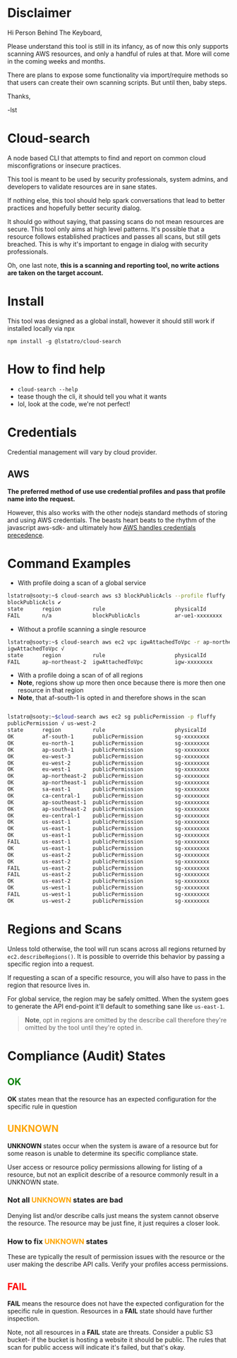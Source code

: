 # Disclaimer

Hi Person Behind The Keyboard,

Please understand this tool is still in its infancy, as of now this only supports scanning AWS resources, and only a handful of rules at that. More will come in the coming weeks and months.

There are plans to expose some functionality via import/require methods so that users can create their own scanning scripts. But until then, baby steps.

Thanks,

-lst

# Cloud-search

A node based CLI that attempts to find and report on common cloud misconfigrations or insecure practices.

This tool is meant to be used by security professionals, system admins, and developers to validate resources are in sane states.

If nothing else, this tool should help spark conversations that lead to better practices and hopefully better security dialog.

It should go without saying, that passing scans do not mean resources are secure. This tool only aims at high level patterns. It's possible that a resource follows established practices and passes all scans, but still gets breached. This is why it's important to engage in dialog with security professionals.

Oh, one last note, **this is a scanning and reporting tool, no write actions are taken on the target account.**

# Install

This tool was designed as a global install, however it should still work if installed locally via npx

`npm install -g @lstatro/cloud-search`

# How to find help

- `cloud-search --help`
- tease though the cli, it should tell you what it wants
- lol, look at the code, we're not perfect!

# Credentials

Credential management will vary by cloud provider.

## AWS

**The preferred method of use use credential profiles and pass that profile name into the request.**

However, this also works with the other nodejs standard methods of storing and using AWS credentials. The beasts heart beats to the rhythm of the javascript aws-sdk- and ultimately how [AWS handles credentials precedence](https://docs.aws.amazon.com/sdk-for-javascript/v2/developer-guide/setting-credentials-node.html).

# Command Examples

- With profile doing a scan of a global service

```bash
lstatro@sooty:~$ cloud-search aws s3 blockPublicAcls --profile fluffy
blockPublicAcls ✔
state      region          rule                      physicalId
FAIL       n/a             blockPublicAcls           ar-ue1-xxxxxxxx
```

- Without a profile scanning a single resource

```bash
lstatro@sooty:~$ cloud-search aws ec2 vpc igwAttachedToVpc -r ap-northeast-2 -i igw-xxxxxxxx
igwAttachedToVpc √
state      region          rule                      physicalId
FAIL       ap-northeast-2  igwAttachedToVpc          igw-xxxxxxxx
```

- With a profile doing a scan of of all regions
- **Note**, regions show up more then once because there is more then one resource in that region
- **Note**, that af-south-1 is opted in and therefore shows in the scan

```bash

lstatro@sooty:~$cloud-search aws ec2 sg publicPermission -p fluffy
publicPermission √ us-west-2
state      region          rule                      physicalId
OK         af-south-1      publicPermission          sg-xxxxxxxx
OK         eu-north-1      publicPermission          sg-xxxxxxxx
OK         ap-south-1      publicPermission          sg-xxxxxxxx
OK         eu-west-3       publicPermission          sg-xxxxxxxx
OK         eu-west-2       publicPermission          sg-xxxxxxxx
OK         eu-west-1       publicPermission          sg-xxxxxxxx
OK         ap-northeast-2  publicPermission          sg-xxxxxxxx
OK         ap-northeast-1  publicPermission          sg-xxxxxxxx
OK         sa-east-1       publicPermission          sg-xxxxxxxx
OK         ca-central-1    publicPermission          sg-xxxxxxxx
OK         ap-southeast-1  publicPermission          sg-xxxxxxxx
OK         ap-southeast-2  publicPermission          sg-xxxxxxxx
OK         eu-central-1    publicPermission          sg-xxxxxxxx
OK         us-east-1       publicPermission          sg-xxxxxxxx
OK         us-east-1       publicPermission          sg-xxxxxxxx
OK         us-east-1       publicPermission          sg-xxxxxxxx
FAIL       us-east-1       publicPermission          sg-xxxxxxxx
OK         us-east-1       publicPermission          sg-xxxxxxxx
OK         us-east-2       publicPermission          sg-xxxxxxxx
OK         us-east-2       publicPermission          sg-xxxxxxxx
FAIL       us-east-2       publicPermission          sg-xxxxxxxx
FAIL       us-east-2       publicPermission          sg-xxxxxxxx
OK         us-east-2       publicPermission          sg-xxxxxxxx
OK         us-west-1       publicPermission          sg-xxxxxxxx
FAIL       us-west-1       publicPermission          sg-xxxxxxxx
OK         us-west-2       publicPermission          sg-xxxxxxxx
```

# Regions and Scans

Unless told otherwise, the tool will run scans across all regions returned by `ec2.describeRegions()`. It is possible to override this behavior by passing a specific region into a request.

If requesting a scan of a specific resource, you will also have to pass in the region that resource lives in.

For global service, the region may be safely omitted. When the system goes to generate the API end-point it'll default to something sane like `us-east-1`.

> **Note**, opt in regions are omitted by the describe call therefore they're omitted by the tool until they're opted in.

# Compliance (Audit) States

## <span style="color:green">**OK**</span>

**OK** states mean that the resource has an expected configuration for the specific rule in question

## <span style="color:orange">**UNKNOWN**</span>

**UNKNOWN** states occur when the system is aware of a resource but for some reason is unable to determine its specific compliance state.

User access or resource policy permissions allowing for listing of a resource, but not an explicit describe of a resource commonly result in a UNKNOWN state.

### Not all <span style="color:orange">**UNKNOWN**</span> states are bad

Denying list and/or describe calls just means the system cannot observe the resource. The resource may be just fine, it just requires a closer look.

### How to fix <span style="color:orange">**UNKNOWN**</span> states

These are typically the result of permission issues with the resource or the user making the describe API calls. Verify your profiles access permissions.

## <span style="color:red">**FAIL**</span>

**FAIL** means the resource does not have the expected configuration for the specific rule in question. Resources in a **FAIL** state should have further inspection.

Note, not all resources in a **FAIL** state are threats. Consider a public S3 bucket- if the bucket is hosting a website it should be public. The rules that scan for public access will indicate it's failed, but that's okay.
